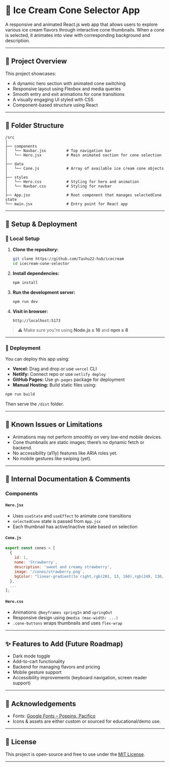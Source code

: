 # 🍦 Ice Cream Cone Selector App

A responsive and animated React.js web app that allows users to explore various ice cream flavors through interactive cone thumbnails. When a cone is selected, it animates into view with corresponding background and description.

---

## 📌 Project Overview

This project showcases:

* A dynamic hero section with animated cone switching
* Responsive layout using Flexbox and media queries
* Smooth entry and exit animations for cone transitions
* A visually engaging UI styled with CSS
* Component-based structure using React

---

## 📁 Folder Structure

```
/src
│
├── components
│   └── Navbar.jsx         # Top navigation bar
│   └── Hero.jsx           # Main animated section for cone selection
│
├── data
│   └── Cone.js            # Array of available ice cream cone objects
│
├── styles
│   └── Hero.css           # Styling for hero and animation
│   └── Navbar.css         # Styling for navbar
│
├── App.jsx                # Root component that manages selectedCone state
└── main.jsx               # Entry point for React app
```

---

## 🚀 Setup & Deployment

### 🔧 Local Setup

1. **Clone the repository:**

   ```bash
   git clone https://github.com/Tashu22-hub/icecream
   cd icecream-cone-selector
   ```

2. **Install dependencies:**

   ```bash
   npm install
   ```

3. **Run the development server:**

   ```bash
   npm run dev
   ```

4. **Visit in browser:**

   ```
   http://localhost:5173
   ```

> ⚠️ Make sure you're using **Node.js ≥ 16** and **npm ≥ 8**

---

### 🚢 Deployment

You can deploy this app using:

* **Vercel:** Drag and drop or use `vercel` CLI
* **Netlify:** Connect repo or use `netlify deploy`
* **GitHub Pages:** Use `gh-pages` package for deployment
* **Manual Hosting:** Build static files using:

```bash
npm run build
```

Then serve the `/dist` folder.

---

## 🐛 Known Issues or Limitations

* Animations may not perform smoothly on very low-end mobile devices.
* Cone thumbnails are static images; there’s no dynamic fetch or backend.
* No accessibility (a11y) features like ARIA roles yet.
* No mobile gestures like swiping (yet).

---

## 🧠 Internal Documentation & Comments

### Components

#### `Hero.jsx`

* Uses `useState` and `useEffect` to animate cone transitions
* `selectedCone` state is passed from `App.jsx`
* Each thumbnail has active/inactive state based on selection

#### `Cone.js`

```js
export const cones = [
  {
    id: 1,
    name: 'Strawberry',
    description: 'sweet and creamy strawberry',
    image: '/cones/strawberry.png',
    bgColor: "linear-gradient(to right,rgb(201, 13, 160),rgb(249, 130, 239))",
  },
  ...
];
```

#### `Hero.css`

* Animations: `@keyframes springIn` and `springOut`
* Responsive design using `@media (max-width: ...)`
* `.cone-buttons` wraps thumbnails and uses `flex-wrap`

---

## ✨ Features to Add (Future Roadmap)

* Dark mode toggle
* Add-to-cart functionality
* Backend for managing flavors and pricing
* Mobile gesture support
* Accessibility improvements (keyboard navigation, screen reader support)

---

## 📜 Acknowledgements

* Fonts: [Google Fonts – Poppins, Pacifico](https://fonts.google.com/)
* Icons & assets are either custom or sourced for educational/demo use.

---

## 📃 License

This project is open-source and free to use under the [MIT License](LICENSE).

---
